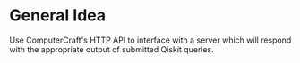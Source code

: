 # General Idea

Use ComputerCraft's HTTP API to interface with a server which will respond with
the appropriate output of submitted Qiskit queries.
